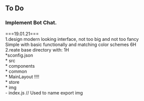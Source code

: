 ## To Do

### Implement Bot Chat. <br>
===19.01.21===<br>
        1.design modern looking interface, not too big and not too fancy <br>
             Simple with basic functionally and matching color schemes  6H <br>
        2.reate base directory with: 1H <br>
                    *sconfig.json <br>
                    * src <br>
                    * components <br>
                    * common <br>
                    * MainLayout  !!!! <br>
                    * store <br>
                    * img <br>
                        - index.js  // Used to name export img <br>
